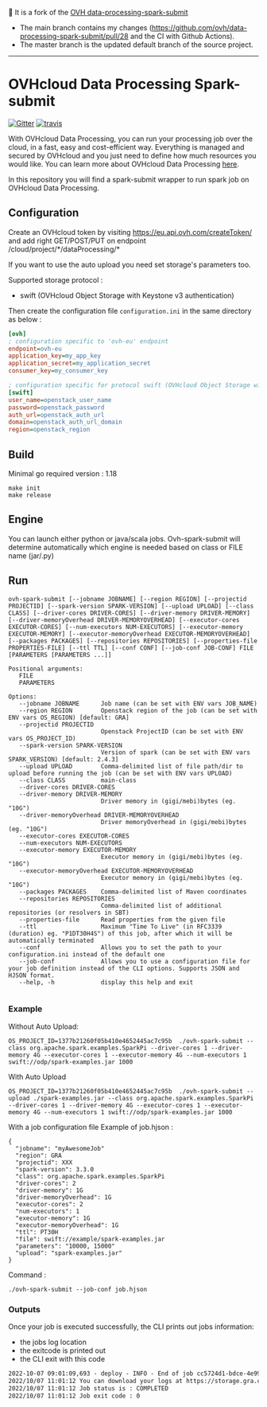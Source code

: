 👋 It is a fork of the [OVH data-processing-spark-submit](https://github.com/ovh/data-processing-spark-submit)

- The main branch contains my changes (https://github.com/ovh/data-processing-spark-submit/pull/28 and the CI with Github Actions).
- The master branch is the updated default branch of the source project.

---

# OVHcloud Data Processing Spark-submit

[![Gitter](https://img.shields.io/gitter/room/nwjs/nw.js.svg)](https://gitter.im/ovh/data-processing)
[![travis](https://travis-ci.org/ovh/data-processing-spark-submit.svg?branch=master)](https://travis-ci.org/ovh/data-processing-spark-submit)

With OVHcloud Data Processing, you can run your processing job over the cloud, in a fast, easy and cost-efficient way. 
Everything is managed and secured by OVHcloud and you just need to define how much resources you would like. 
You can learn more about OVHcloud Data Processing [here](https://docs.ovh.com/gb/en/data-processing/overview/).

In this repository you will find a spark-submit wrapper to run spark job on OVHcloud Data Processing. 

## Configuration

Create an OVHcloud token by visiting  https://eu.api.ovh.com/createToken/
and add right GET/POST/PUT on endpoint /cloud/project/\*/dataProcessing/\*

If you want to use the auto upload you need set storage's parameters too.

Supported storage protocol :
 - swift (OVHcloud Object Storage with Keystone v3 authentication)

Then create the configuration file ``configuration.ini`` in the same directory as below :

```ini
[ovh]
; configuration specific to 'ovh-eu' endpoint
endpoint=ovh-eu
application_key=my_app_key
application_secret=my_application_secret
consumer_key=my_consumer_key

; configuration specific for protocol swift (OVHcloud Object Storage with Keystone v3 authentication)
[swift]
user_name=openstack_user_name
password=openstack_password
auth_url=openstack_auth_url
domain=openstack_auth_url_domain
region=openstack_region

```

## Build

Minimal go required version : 1.18

```
make init
make release
```

## Engine

You can launch either python or java/scala jobs. Ovh-spark-submit will 
determine automatically which engine is needed based on class or FILE name (jar/.py)

## Run
```
ovh-spark-submit [--jobname JOBNAME] [--region REGION] [--projectid PROJECTID] [--spark-version SPARK-VERSION] [--upload UPLOAD] [--class CLASS] [--driver-cores DRIVER-CORES] [--driver-memory DRIVER-MEMORY] [--driver-memoryOverhead DRIVER-MEMORYOVERHEAD] [--executor-cores EXECUTOR-CORES] [--num-executors NUM-EXECUTORS] [--executor-memory EXECUTOR-MEMORY] [--executor-memoryOverhead EXECUTOR-MEMORYOVERHEAD] [--packages PACKAGES] [--repositories REPOSITORIES] [--properties-file PROPERTIES-FILE] [--ttl TTL] [--conf CONF] [--job-conf JOB-CONF] FILE [PARAMETERS [PARAMETERS ...]]
                 
Positional arguments:
   FILE
   PARAMETERS
 
Options:
   --jobname JOBNAME      Job name (can be set with ENV vars JOB_NAME)
   --region REGION        Openstack region of the job (can be set with ENV vars OS_REGION) [default: GRA]
   --projectid PROJECTID
                          Openstack ProjectID (can be set with ENV vars OS_PROJECT_ID)
   --spark-version SPARK-VERSION
                          Version of spark (can be set with ENV vars SPARK_VERSION) [default: 2.4.3]
   --upload UPLOAD        Comma-delimited list of file path/dir to upload before running the job (can be set with ENV vars UPLOAD)
   --class CLASS          main-class
   --driver-cores DRIVER-CORES
   --driver-memory DRIVER-MEMORY
                          Driver memory in (gigi/mebi)bytes (eg. "10G")
   --driver-memoryOverhead DRIVER-MEMORYOVERHEAD
                          Driver memoryOverhead in (gigi/mebi)bytes (eg. "10G")
   --executor-cores EXECUTOR-CORES
   --num-executors NUM-EXECUTORS
   --executor-memory EXECUTOR-MEMORY
                          Executor memory in (gigi/mebi)bytes (eg. "10G")
   --executor-memoryOverhead EXECUTOR-MEMORYOVERHEAD
                          Executor memory in (gigi/mebi)bytes (eg. "10G")
   --packages PACKAGES    Comma-delimited list of Maven coordinates
   --repositories REPOSITORIES
                          Comma-delimited list of additional repositories (or resolvers in SBT)
   --properties-file      Read properties from the given file
   --ttl                  Maximum "Time To Live" (in RFC3339 (duration) eg. "P1DT30H4S") of this job, after which it will be automatically terminated
   --conf                 Allows you to set the path to your configuration.ini instead of the default one
   --job-conf             Allows you to use a configuration file for your job definition instead of the CLI options. Supports JSON and HJSON format.
   --help, -h             display this help and exit
                 

```

### Example

Without Auto Upload:
```
OS_PROJECT_ID=1377b21260f05b410e4652445ac7c95b  ./ovh-spark-submit --class org.apache.spark.examples.SparkPi --driver-cores 1 --driver-memory 4G --executor-cores 1 --executor-memory 4G --num-executors 1 swift://odp/spark-examples.jar 1000
```

With Auto Upload

```
OS_PROJECT_ID=1377b21260f05b410e4652445ac7c95b  ./ovh-spark-submit --upload ./spark-examples.jar --class org.apache.spark.examples.SparkPi --driver-cores 1 --driver-memory 4G --executor-cores 1 --executor-memory 4G --num-executors 1 swift://odp/spark-examples.jar 1000
```

With a job configuration file
Example of job.hjson :
```
{
  "jobname": "myAwesomeJob"
  "region": GRA
  "projectid": XXX
  "spark-version": 3.3.0
  "class": org.apache.spark.examples.SparkPi
  "driver-cores": 2
  "driver-memory": 1G
  "driver-memoryOverhead": 1G
  "executor-cores": 2
  "num-executors": 1
  "executor-memory": 1G
  "executor-memoryOverhead": 1G
  "ttl": PT30H
  "file": swift://example/spark-examples.jar
  "parameters": "10000, 15000"
  "upload": "spark-examples.jar"
}
```

Command : 
```
./ovh-spark-submit --job-conf job.hjson
```


### Outputs

Once your job is executed successfully, the CLI prints out jobs information:

- the jobs log location
- the exitcode is printed out
- the CLI exit with this code

```txt
2022-10-07 09:01:09,693 - deploy - INFO - End of job cc5724d1-bdce-4e99-a72f-xxxx with status 0
2022/10/07 11:01:12 You can download your logs at https://storage.gra.cloud.ovh.net/v1/AUTH_4beb99ff282e4d16b215375xxxx/odp-logs?prefix=cc5724d1-bdce-4e99-a72f-xxxx
2022/10/07 11:01:12 Job status is : COMPLETED
2022/10/07 11:01:12 Job exit code : 0
```
